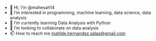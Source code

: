 - 👋 Hi, I’m @mahesah14
- 👀 I’m interested in programming, machine learning, data science, data analysis
- 🌱 I’m currently learning Data Analysis with Python
- 💞️ I’m looking to collaborate on data analysis
- 📫 How to reach me matilde.hernandez.salas@gmail.com

<!---
mahesah14/mahesah14 is a ✨ special ✨ repository because its `README.md` (this file) appears on your GitHub profile.
You can click the Preview link to take a look at your changes.
--->
